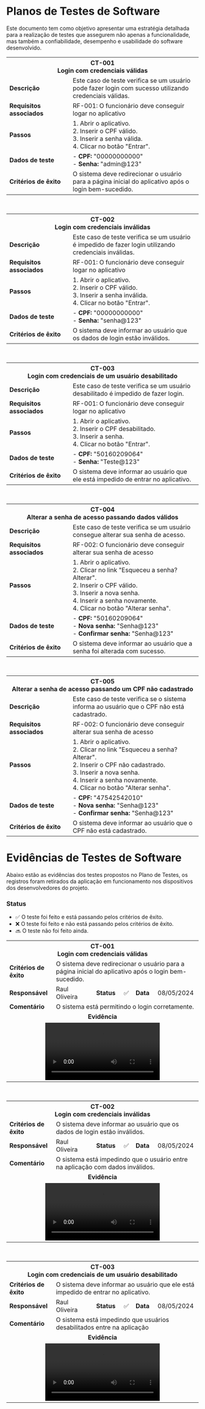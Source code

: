 # Planos de Testes de Software

Este documento tem como objetivo apresentar uma estratégia detalhada para a realização de testes que assegurem não apenas a funcionalidade, mas também a confiabilidade, desempenho e usabilidade do software desenvolvido.

<table>
  <tr>
    <th colspan="2" width="1000">CT-001<br>Login com credenciais válidas</th>
  </tr>
  <tr>
    <td width="150"><strong>Descrição</strong></td>
    <td>Este caso de teste verifica se um usuário pode fazer login com sucesso utilizando credenciais válidas.</td>
  </tr>
  <tr>
    <td><strong>Requisitos associados</strong></td>
    <td>RF-001: O funcionário deve conseguir logar no aplicativo</td>
  </tr>
  <tr>
    <td><strong>Passos</strong></td>
    <td>
      1. Abrir o aplicativo.<br>
      2. Inserir o CPF válido.<br>
      3. Inserir a senha válida.<br>
      4. Clicar no botão "Entrar".
      </td>
  </tr>
    <tr>
    <td><strong>Dados de teste</strong></td>
    <td>
      - <strong>CPF:</strong> "00000000000"<br>
      - <strong>Senha:</strong> "admin@123"
  </tr>
    <tr>
    <td><strong>Critérios de êxito</strong></td>
    <td>O sistema deve redirecionar o usuário para a página inicial do aplicativo após o login bem-sucedido.</td>
  </tr>
</table>

<br>

<table>
  <tr>
    <th colspan="2" width="1000">CT-002<br>Login com credenciais inválidas</th>
  </tr>
  <tr>
    <td width="150"><strong>Descrição</strong></td>
    <td>Este caso de teste verifica se um usuário é impedido de fazer login utilizando credenciais inválidas.</td>
  </tr>
  <tr>
    <td><strong>Requisitos associados</strong></td>
    <td>RF-001: O funcionário deve conseguir logar no aplicativo</td>
  </tr>
  <tr>
    <td><strong>Passos</strong></td>
    <td>
      1. Abrir o aplicativo.<br>
      2. Inserir o CPF válido.<br>
      3. Inserir a senha inválida.<br>
      4. Clicar no botão "Entrar".
      </td>
  </tr>
    <tr>
    <td><strong>Dados de teste</strong></td>
    <td>
      - <strong>CPF:</strong> "00000000000"<br>
      - <strong>Senha:</strong> "senha@123"
  </tr>
    <tr>
    <td><strong>Critérios de êxito</strong></td>
    <td>O sistema deve informar ao usuário que os dados de login estão inválidos.</td>
  </tr>
</table>

<br>

<table>
  <tr>
    <th colspan="2" width="1000">CT-003<br>Login com credenciais de um usuário desabilitado</th>
  </tr>
  <tr>
    <td width="150"><strong>Descrição</strong></td>
    <td>Este caso de teste verifica se um usuário desabilitado é impedido de fazer login.</td>
  </tr>
  <tr>
    <td><strong>Requisitos associados</strong></td>
    <td>RF-001: O funcionário deve conseguir logar no aplicativo</td>
  </tr>
  <tr>
    <td><strong>Passos</strong></td>
    <td>
      1. Abrir o aplicativo.<br>
      2. Inserir o CPF desabilitado.<br>
      3. Inserir a senha.<br>
      4. Clicar no botão "Entrar".
      </td>
  </tr>
    <tr>
    <td><strong>Dados de teste</strong></td>
    <td>
      - <strong>CPF:</strong> "50160209064"<br>
      - <strong>Senha:</strong> "Teste@123"
  </tr>
    <tr>
    <td><strong>Critérios de êxito</strong></td>
    <td>O sistema deve informar ao usuário que ele está impedido de entrar no aplicativo.</td>
  </tr>
</table>

<br>

<table>
  <tr>
    <th colspan="2" width="1000">CT-004<br>Alterar a senha de acesso passando dados válidos</th>
  </tr>
  <tr>
    <td width="150"><strong>Descrição</strong></td>
    <td>Este caso de teste verifica se um usuário consegue alterar sua senha de acesso.</td>
  </tr>
  <tr>
    <td><strong>Requisitos associados</strong></td>
    <td>RF-002: O funcionário deve conseguir alterar sua senha de acesso</td>
  </tr>
  <tr>
    <td><strong>Passos</strong></td>
    <td>
      1. Abrir o aplicativo.<br>
      2. Clicar no link "Esqueceu a senha? Alterar".<br>
      2. Inserir o CPF válido.<br>
      3. Inserir a nova senha.<br>
      4. Inserir a senha novamente.<br>
      4. Clicar no botão "Alterar senha".
      </td>
  </tr>
    <tr>
    <td><strong>Dados de teste</strong></td>
    <td>
      - <strong>CPF:</strong> "50160209064"<br>
      - <strong>Nova senha:</strong> "Senha@123"<br>
      - <strong>Confirmar senha:</strong> "Senha@123"
  </tr>
    <tr>
    <td><strong>Critérios de êxito</strong></td>
    <td>O sistema deve informar ao usuário que a senha foi alterada com sucesso.</td>
  </tr>
</table>

<br>

<table>
  <tr>
    <th colspan="2" width="1000">CT-005<br>Alterar a senha de acesso passando um CPF não cadastrado</th>
  </tr>
  <tr>
    <td width="150"><strong>Descrição</strong></td>
    <td>Este caso de teste verifica se o sistema informa ao usuário que o CPF não está cadastrado.</td>
  </tr>
  <tr>
    <td><strong>Requisitos associados</strong></td>
    <td>RF-002: O funcionário deve conseguir alterar sua senha de acesso</td>
  </tr>
  <tr>
    <td><strong>Passos</strong></td>
    <td>
      1. Abrir o aplicativo.<br>
      2. Clicar no link "Esqueceu a senha? Alterar".<br>
      2. Inserir o CPF não cadastrado.<br>
      3. Inserir a nova senha.<br>
      4. Inserir a senha novamente.<br>
      4. Clicar no botão "Alterar senha".
      </td>
  </tr>
    <tr>
    <td><strong>Dados de teste</strong></td>
    <td>
      - <strong>CPF:</strong> "47542542010"<br>
      - <strong>Nova senha:</strong> "Senha@123"<br>
      - <strong>Confirmar senha:</strong> "Senha@123"
  </tr>
    <tr>
    <td><strong>Critérios de êxito</strong></td>
    <td>O sistema deve informar ao usuário que o CPF não está cadastrado.</td>
  </tr>
</table>
 
# Evidências de Testes de Software

Abaixo estão as evidências dos testes propostos no Plano de Testes, os registros foram retirados da aplicação em funcionamento nos dispositivos dos desenvolvedores do projeto.

### Status
- ✅ O teste foi feito e está passando pelos critérios de êxito.
- ❌ O teste foi feito e não está passando pelos critérios de êxito.
- 🔜 O teste não foi feito ainda.


<table>
  <tr>
    <th colspan="6" width="1000">CT-001<br>Login com credenciais válidas</th>
  </tr>
  <tr>
    <td width="170"><strong>Critérios de êxito</strong></td>
    <td colspan="5">O sistema deve redirecionar o usuário para a página inicial do aplicativo após o login bem-sucedido.</td>
  </tr>
    <tr>
    <td><strong>Responsável</strong></td>
    <td width="430">Raul Oliveira</td>
    <td width="100"><strong>Status</strong></td>
    <td width="50" align="center">✅</td>
    <td width="100"><strong>Data</strong></td>
    <td width="150">08/05/2024</td>
  </tr>
    <tr>
    <td width="170"><strong>Comentário</strong></td>
    <td colspan="5">O sistema está permitindo o login corretamente.</td>
  </tr>
  <tr>
    <td colspan="6" align="center"><strong>Evidência</strong></td>
  </tr>
  <tr>
    <td colspan="6" align="center"><video src="https://github.com/ICEI-PUC-Minas-PMV-ADS/pmv-ads-2024-1-e5-proj-time-sheet/assets/82043220/2e3c1722-7adc-4bd4-8b4c-3abe9ddc1b48"/></td>
  </tr>
</table>

<br>

<table>
  <tr>
    <th colspan="6" width="1000">CT-002<br>Login com credenciais inválidas</th>
  </tr>
  <tr>
    <td width="170"><strong>Critérios de êxito</strong></td>
    <td colspan="5">O sistema deve informar ao usuário que os dados de login estão inválidos.</td>
  </tr>
    <tr>
    <td><strong>Responsável</strong></td>
    <td width="430">Raul Oliveira</td>
    <td width="100"><strong>Status</strong></td>
    <td width="50" align="center">✅</td>
    <td width="100"><strong>Data</strong></td>
    <td width="150">08/05/2024</td>
  </tr>
    <tr>
    <td width="170"><strong>Comentário</strong></td>
    <td colspan="5">O sistema está impedindo que o usuário entre na aplicação com dados inválidos.</td>
  </tr>
  <tr>
    <td colspan="6" align="center"><strong>Evidência</strong></td>
  </tr>
  <tr>
    <td colspan="6" align="center"><video src="https://github.com/ICEI-PUC-Minas-PMV-ADS/pmv-ads-2024-1-e5-proj-time-sheet/assets/82043220/3c2f5b0b-c54e-4038-beda-143ea4469e06"/></td>
  </tr>
</table>

<br>

<table>
  <tr>
    <th colspan="6" width="1000">CT-003<br>Login com credenciais de um usuário desabilitado</th>
  </tr>
  <tr>
    <td width="170"><strong>Critérios de êxito</strong></td>
    <td colspan="5">O sistema deve informar ao usuário que ele está impedido de entrar no aplicativo.</td>
  </tr>
    <tr>
    <td><strong>Responsável</strong></td>
    <td width="430">Raul Oliveira</td>
    <td width="100"><strong>Status</strong></td>
    <td width="50" align="center">✅</td>
    <td width="100"><strong>Data</strong></td>
    <td width="150">08/05/2024</td>
  </tr>
    <tr>
    <td width="170"><strong>Comentário</strong></td>
    <td colspan="5">O sistema está impedindo que usuários desabilitados entre na aplicação</td>
  </tr>
  <tr>
    <td colspan="6" align="center"><strong>Evidência</strong></td>
  </tr>
  <tr>
    <td colspan="6" align="center"><video src="https://github.com/ICEI-PUC-Minas-PMV-ADS/pmv-ads-2024-1-e5-proj-time-sheet/assets/82043220/bac93544-7fa5-436a-823f-f6bcb99cf145"/></td>
  </tr>
</table>







